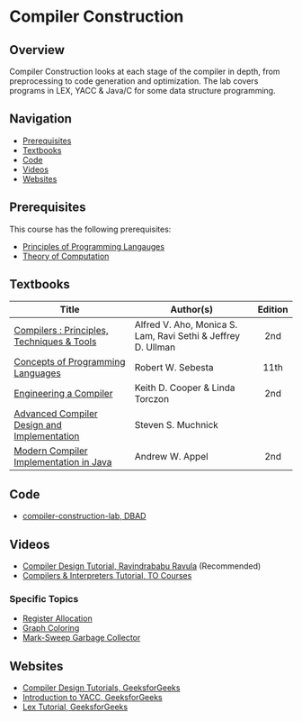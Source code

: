 # Compiler Construction

## Overview
Compiler Construction looks at each stage of the compiler in depth, from preprocessing to code generation and optimization. The lab covers programs in LEX, YACC & Java/C for some data structure programming. 

## Navigation

*   [Prerequisites](#prerequisites)
*   [Textbooks](#textbooks)
*   [Code](#code)
*   [Videos](#videos)
*   [Websites](#websites)

## Prerequisites
This course has the following prerequisites:
* [Principles of Programming Langauges](../CSF301)
* [Theory of Computation](../CSF351)


## Textbooks

| Title | Author(s) | Edition |
| -------------|-------------|:-----:|
| [Compilers : Principles, Techniques & Tools](https://drive.google.com/file/d/1DePXPjuwEQFkw31hFTrXOWPvnhiMkphp/view?usp=sharing) | Alfred V. Aho, Monica S. Lam, Ravi Sethi & Jeffrey D. Ullman | 2nd
| [Concepts of Programming Languages](https://drive.google.com/file/d/1OSI9mBUHcsFjiZG9Mi1fTc1fR3lEBFcV/view?usp=sharing) | Robert W. Sebesta | 11th
| [Engineering a Compiler](https://drive.google.com/file/d/1X1q8zhvxqWDItIVBnmApbKbxWSdqNGp1/view?usp=sharing) | Keith D. Cooper & Linda Torczon | 2nd
| [Advanced Compiler Design and Implementation ](https://drive.google.com/file/d/1wA5s62MXLk12X7gN4dFWpkiv5Gc2vP4f/view?usp=sharing)| Steven S. Muchnick |
| [Modern Compiler Implementation in Java](https://drive.google.com/file/d/1KVOs2YkIF8Iu32Fd8drw3zKWhFxTu3Ad/view?usp=sharing)| Andrew W. Appel | 2nd


## Code

* [compiler-construction-lab, DBAD](https://github.com/dontbeadouche/compiler-construction-lab)

## Videos
* [Compiler Design Tutorial, Ravindrababu Ravula](https://www.youtube.com/watch?v=Qkwj65l_96I&list=PLEbnTDJUr_IcPtUXFy2b1sGRPsLFMghhS) (Recommended)
* [Compilers & Interpreters Tutorial, TO Courses](https://www.youtube.com/watch?v=BjWgdsRDVwY&list=PLDcmCgguL9rxPoVn2ykUFc8TOpLyDU5gx)

### Specific Topics
* [Register Allocation](https://www.youtube.com/watch?v=4eHdo8GaICY&t=1s)
* [Graph Coloring](https://www.youtube.com/watch?v=KCCgFMB3vPw&t=2s)
* [Mark-Sweep Garbage Collector](https://www.youtube.com/watch?v=lXj6j9hVGLQ&t=21s)

## Websites

* [Compiler Design Tutorials, GeeksforGeeks](https://www.geeksforgeeks.org/compiler-design-tutorials/)
* [Introduction to YACC, GeeksforGeeks](https://www.geeksforgeeks.org/introduction-to-yacc/)
* [Lex Tutorial, GeeksforGeeks](https://www.geeksforgeeks.org/flex-fast-lexical-analyzer-generator/)